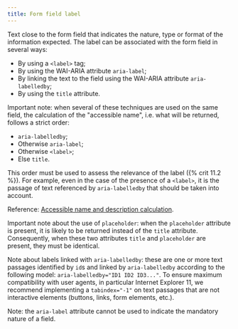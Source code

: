```yaml
---
title: Form field label
---
```


Text close to the form field that indicates the nature, type or format of the information expected. The label can be associated with the form field in several ways:

- By using a `<label>` tag;
- By using the WAI-ARIA attribute `aria-label`;
- By linking the text to the field using the WAI-ARIA attribute `aria-labelledby`;
- By using the `title` attribute.

Important note: when several of these techniques are used on the same field, the calculation of the "accessible name", i.e. what will be returned, follows a strict order:

- `aria-labelledby`;
- Otherwise `aria-label`;
- Otherwise `<label>`;
- Else `title`.

This order must be used to assess the relevance of the label ({% crit 11.2 %}). For example, even in the case of the presence of a `<label>`, it is the passage of text referenced by `aria-labelledby` that should be taken into account.

Reference: [Accessible name and description calculation](https://www.w3.org/TR/html-aam-1.0/#accessible-name-and-description-computation).

Important note about the use of `placeholder`: when the `placeholder` attribute is present, it is likely to be returned instead of the `title` attribute. Consequently, when these two attributes `title` and `placeholder` are present, they must be identical.

Note about labels linked with `aria-labelledby`: these are one or more text passages identified by `id`s and linked by `aria-labelledby` according to the following model: `aria-labelledby="ID1 ID2 ID3..."`. 
To ensure maximum compatibility with user agents, in particular Internet Explorer 11, we recommend implementing a `tabindex="-1"` on text passages that are not interactive elements (buttons, links, form elements, etc.).

Note: the `aria-label` attribute cannot be used to indicate the mandatory nature of a field.
